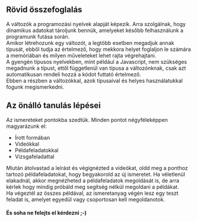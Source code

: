 ## Rövid összefoglalás
A változók a programozási nyelvek alapját képezik. Arra szolgálnak, hogy dinamikus adatokat tároljunk bennük, amelyeket később felhasználunk a programunk futása során.  
Amikor létrehozunk egy változót, a legtöbb esetben megadjuk annak típusát, ebből tudja az értelmező, hogy mekkora helyet foglaljon le számára a memóriában és milyen műveleteket lehet rajta végrehajtani.  
A gyengén típusos nyelvekben, mint például a Javascript, nem szükséges megadnunk a típust, ettől függetlenül van típusa a változónknak, csak azt automatikusan rendeli hozzá a kódot futtató értelmező.  
Ebben a részben a változókkal, azok típusaival és helyes használatukkal fogunk megismerkedni.

## Az önálló tanulás lépései
Az ismereteket pontokba szedtük. Minden pontot négyféleképpen magyarázunk el:  
- Írott formában
- Videókkal
- Példafeladatokkal
- Vizsgafeladattal  

Miután átolvastad a leírást és végignézted a videókat, oldd meg a ponthoz tartozó példafeladatokat, hogy begyakorold az új ismeretet. Ha véletlenül elakadnál, akkor megnézheted a példafeladatok megoldását is, de arra kérlek hogy mindig próbáld meg segítség nélkül megoldani a példákat.  
Ha végeztél az összes példával, az ismeretanyag végén lesz egy teszt feladat is, amelyet egyedül vagy csoportosan kell megoldanotok.  
  
#### És soha ne felejts el kérdezni ;-)




